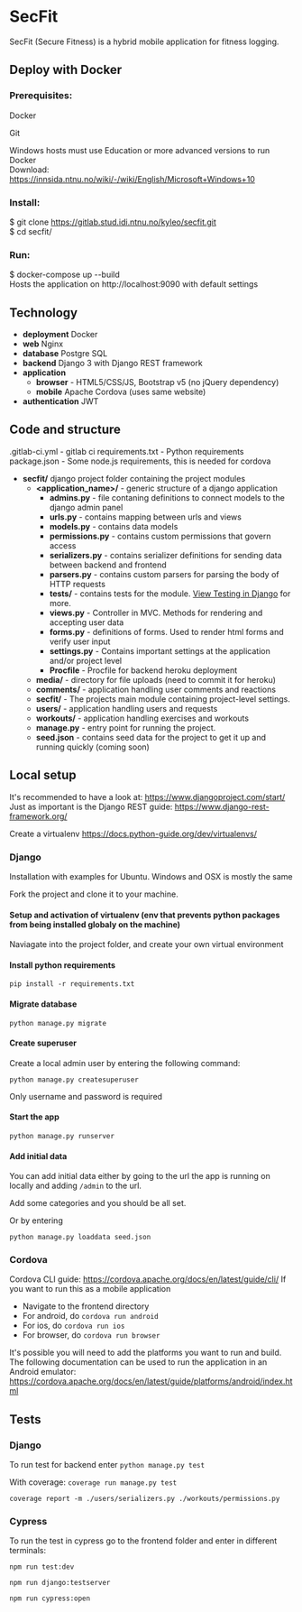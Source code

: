 # SecFit

SecFit (Secure Fitness) is a hybrid mobile application for fitness logging.

## Deploy with Docker

### Prerequisites:

Docker

Git

Windows hosts must use Education or more advanced versions to run Docker \
Download: https://innsida.ntnu.no/wiki/-/wiki/English/Microsoft+Windows+10

### Install:

$ git clone https://gitlab.stud.idi.ntnu.no/kyleo/secfit.git \
$ cd secfit/

### Run:

$ docker-compose up --build \
Hosts the application on http://localhost:9090 with default settings


## Technology
- **deployment** Docker
- **web** Nginx
- **database** Postgre SQL
- **backend** Django 3 with Django REST framework
- **application** 
    - **browser** - HTML5/CSS/JS, Bootstrap v5 (no jQuery dependency)
    - **mobile** Apache Cordova (uses same website)
- **authentication** JWT


## Code and structure

.gitlab-ci.yml - gitlab ci
requirements.txt - Python requirements
package.json - Some node.js requirements, this is needed for cordova

- **secfit/** django project folder containing the project modules
  - **<application_name>/** - generic structure of a django application
    - **admins.py** - file contaning definitions to connect models to the django admin panel
    - **urls.py** - contains mapping between urls and views
    - **models.py** - contains data models
    - **permissions.py** - contains custom permissions that govern access
    - **serializers.py** - contains serializer definitions for sending data between backend and frontend
    - **parsers.py** - contains custom parsers for parsing the body of HTTP requests
    - **tests/** - contains tests for the module. [View Testing in Django](https://docs.djangoproject.com/en/2.1/topics/testing/) for more.
    - **views.py** - Controller in MVC. Methods for rendering and accepting user data
    - **forms.py**  -  definitions of forms. Used to render html forms and verify user input
    - **settings.py** - Contains important settings at the application and/or project level
    - **Procfile** - Procfile for backend heroku deployment
  - **media/** - directory for file uploads (need to commit it for heroku)
  - **comments/** - application handling user comments and reactions
  - **secfit/** - The projects main module containing project-level settings.
  - **users/** - application handling users and requests
  - **workouts/** - application handling exercises and workouts
  - **manage.py** - entry point for running the project.
  - **seed.json** - contains seed data for the project to get it up and running quickly (coming soon)



## Local setup
It's recommended to have a look at: https://www.djangoproject.com/start/
Just as important is the Django REST guide: https://www.django-rest-framework.org/

Create a virtualenv https://docs.python-guide.org/dev/virtualenvs/


### Django

Installation with examples for Ubuntu. Windows and OSX is mostly the same

Fork the project and clone it to your machine.

#### Setup and activation of virtualenv (env that prevents python packages from being installed globaly on the machine)
Naviagate into the project folder, and create your own virtual environment


#### Install python requirements

`pip install -r requirements.txt`


#### Migrate database

`python manage.py migrate`


#### Create superuser

Create a local admin user by entering the following command:

`python manage.py createsuperuser`

Only username and password is required


#### Start the app

`python manage.py runserver`


#### Add initial data

You can add initial data either by going to the url the app is running on locally and adding `/admin` to the url.

Add some categories and you should be all set.

Or by entering 

`python manage.py loaddata seed.json`

### Cordova
Cordova CLI guide: https://cordova.apache.org/docs/en/latest/guide/cli/
If you want to run this as a mobile application
- Navigate to the frontend directory
- For android, do `cordova run android`
- For ios, do `cordova run ios`
- For browser, do `cordova run browser`

It's possible you will need to add the platforms you want to run and build.
The following documentation can be used to run the application in an Android emulator: \
https://cordova.apache.org/docs/en/latest/guide/platforms/android/index.html

## Tests

### Django

To run test for backend enter
`python manage.py test`


With coverage:
`coverage run manage.py test`

`coverage report -m ./users/serializers.py ./workouts/permissions.py`


### Cypress

To run the test in cypress go to the frontend folder and enter in different terminals:

`npm run test:dev`

`npm run django:testserver`

`npm run cypress:open`


